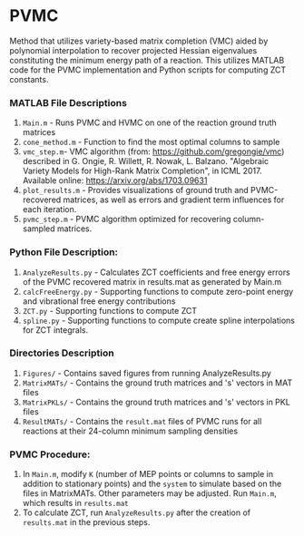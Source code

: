 # PVMC
Method that utilizes variety-based matrix completion (VMC) aided by polynomial interpolation to recover projected Hessian eigenvalues constituting the minimum energy path of a reaction. This utilizes MATLAB code for the PVMC implementation and Python scripts for computing ZCT constants.


### MATLAB File Descriptions
1. `Main.m` - Runs PVMC and HVMC on one of the reaction ground truth matrices
2. `cone_method.m` - Function to find the most optimal columns to sample
3. `vmc_step.m`- VMC algorithm (from: https://github.com/gregongie/vmc) described in G. Ongie, R. Willett, R. Nowak, L. Balzano. "Algebraic Variety Models for High-Rank Matrix Completion", in ICML 2017. Available online: https://arxiv.org/abs/1703.09631
4. `plot_results.m` - Provides visualizations of ground truth and PVMC-recovered matrices, as well as errors and gradient term influences for each iteration.
5. `pvmc_step.m` - PVMC algorithm optimized for recovering column-sampled matrices.

### Python File Description:
1. `AnalyzeResults.py` - Calculates ZCT coefficients and free energy errors of the PVMC recovered matrix in results.mat as generated by Main.m
2. `calcFreeEnergy.py` - Supporting functions  to compute zero-point energy and vibrational free energy contributions
3. `ZCT.py` - Supporting functions  to compute ZCT
4. `spline.py` - Supporting functions to compute create spline interpolations for ZCT integrals.

### Directories Description
1. `Figures/` - Contains saved figures from running AnalyzeResults.py
2. `MatrixMATs/` - Contains the ground truth matrices and 's' vectors in MAT files
3. `MatrixPKLs/` - Contains the ground truth matrices and 's' vectors in PKL files
4. `ResultMATs/` - Contains the `result.mat` files of PVMC runs for all reactions at their 24-column minimum sampling densities 

### PVMC Procedure:
1. In `Main.m`, modify `K` (number of MEP points or columns to sample in addition to stationary points) and the `system` to simulate based on the files in MatrixMATs. Other parameters may be adjusted. Run `Main.m`, which results in `results.mat`
2. To calculate ZCT, run `AnalyzeResults.py` after the creation of `results.mat` in the previous steps.

